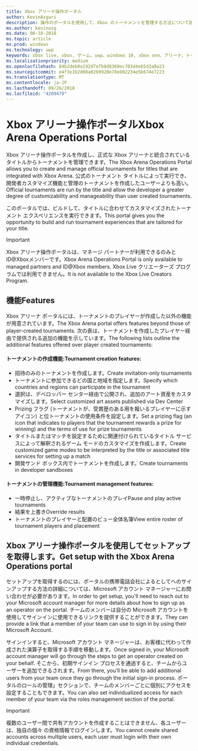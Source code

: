 ```yaml
---
title: Xbox アリーナ操作ポータル
author: KevinAsgari
description: 操作のポータルを使用して、Xbox のトーナメントを管理する方法について説明します。
ms.author: kevinasg
ms.date: 06-18-2018
ms.topic: article
ms.prod: windows
ms.technology: uwp
keywords: xbox live, xbox, ゲーム、uwp、windows 10, xbox one、アリーナ、トーナメント、操作, ポータル
ms.localizationpriority: medium
ms.openlocfilehash: 84b2deb0a192d7e7b8d8360ec703d4eb5d3a0a23
ms.sourcegitcommit: e4f3e1b2d08a02b9920e78e802234e5b674e7223
ms.translationtype: MT
ms.contentlocale: ja-JP
ms.lasthandoff: 09/26/2018
ms.locfileid: "4209479"
---
```

# <a name="xbox-arena-operations-portal"></a><span data-ttu-id="38ddd-104">Xbox アリーナ操作ポータル</span><span class="sxs-lookup"><span data-stu-id="38ddd-104">Xbox Arena Operations Portal</span></span>



<span data-ttu-id="38ddd-105">Xbox アリーナ操作ポータルを作成し、正式な Xbox アリーナと統合されているタイトルからトーナメントを管理できます。</span><span class="sxs-lookup"><span data-stu-id="38ddd-105">The Xbox Arena Operations Portal allows you to create and manage official tournaments for titles that are integrated with Xbox Arena.</span></span> <span data-ttu-id="38ddd-106">公式のトーナメント タイトルによって実行でき、開発者カスタマイズ機能と管理のトーナメントを作成したユーザーよりも高い。</span><span class="sxs-lookup"><span data-stu-id="38ddd-106">Official tournaments are run by the title and allow the developer a greater degree of customizability and manageability than user created tournaments.</span></span>

<span data-ttu-id="38ddd-107">このポータルでは、ビルドして、タイトルに合わせてカスタマイズされたトーナメント エクスペリエンスを実行できます。</span><span class="sxs-lookup"><span data-stu-id="38ddd-107">This portal gives you the opportunity to build and run tournament experiences that are tailored for your title.</span></span>

> [!IMPORTANT]  
> <span data-ttu-id="38ddd-108">Xbox アリーナ操作ポータルは、マネージ パートナーが利用できるのみとID@Xboxメンバーです。</span><span class="sxs-lookup"><span data-stu-id="38ddd-108">Xbox Arena Operations Portal is only available to managed partners and ID@Xbox members.</span></span> <span data-ttu-id="38ddd-109">Xbox Live クリエーターズ プログラムでは利用できません。</span><span class="sxs-lookup"><span data-stu-id="38ddd-109">It is not available to the Xbox Live Creators Program.</span></span>

## <a name="features"></a><span data-ttu-id="38ddd-110">機能</span><span class="sxs-lookup"><span data-stu-id="38ddd-110">Features</span></span>

<span data-ttu-id="38ddd-111">Xbox アリーナ ポータルには、トーナメントのプレイヤーが作成した以外の機能が用意されています。</span><span class="sxs-lookup"><span data-stu-id="38ddd-111">The Xbox Arena portal offers features beyond those of player-created tournaments.</span></span> <span data-ttu-id="38ddd-112">次の表は、トーナメントを作成したプレイヤー経由で提供される追加の機能を示しています。</span><span class="sxs-lookup"><span data-stu-id="38ddd-112">The following lists outline the additional features offered over player created tournaments:</span></span>

#### <a name="tournament-creation-features"></a><span data-ttu-id="38ddd-113">トーナメントの作成機能:</span><span class="sxs-lookup"><span data-stu-id="38ddd-113">Tournament creation features:</span></span>

* <span data-ttu-id="38ddd-114">招待のみのトーナメントを作成します。</span><span class="sxs-lookup"><span data-stu-id="38ddd-114">Create invitation-only tournaments</span></span>
* <span data-ttu-id="38ddd-115">トーナメントに参加できるどの国と地域を指定します。</span><span class="sxs-lookup"><span data-stu-id="38ddd-115">Specify which countries and regions can participate in the tournament</span></span>
* <span data-ttu-id="38ddd-116">選択は、デベロッパー センター経由で公開され、追加のアート資産をカスタマイズします。</span><span class="sxs-lookup"><span data-stu-id="38ddd-116">Select customized art assets published via Dev Center</span></span>
* <span data-ttu-id="38ddd-117">Prizing フラグ (トーナメントが、受賞歴のある用を報いるプレイヤーに示すアイコン) と位トーナメントの使用条件を設定します。</span><span class="sxs-lookup"><span data-stu-id="38ddd-117">Set a prizing flag (an icon that indicates to players that the tournament rewards a prize for winning) and the terms of use for prize tournaments</span></span>
* <span data-ttu-id="38ddd-118">タイトルまたはマッチを設定するために関連付けられているタイトル サービスによって解釈されるゲーム モードのカスタマイズを作成します。</span><span class="sxs-lookup"><span data-stu-id="38ddd-118">Create customized game modes to be interpreted by the title or associated title services for setting up a match</span></span>
* <span data-ttu-id="38ddd-119">開発サンド ボックス内でトーナメントを作成します。</span><span class="sxs-lookup"><span data-stu-id="38ddd-119">Create tournaments in developer sandboxes</span></span>

#### <a name="tournament-management-features"></a><span data-ttu-id="38ddd-120">トーナメントの管理機能:</span><span class="sxs-lookup"><span data-stu-id="38ddd-120">Tournament management features:</span></span>

* <span data-ttu-id="38ddd-121">一時停止し、アクティブなトーナメントのプレイ</span><span class="sxs-lookup"><span data-stu-id="38ddd-121">Pause and play active tournaments</span></span>
* <span data-ttu-id="38ddd-122">結果を上書き</span><span class="sxs-lookup"><span data-stu-id="38ddd-122">Override results</span></span>
* <span data-ttu-id="38ddd-123">トーナメントのプレイヤーと配置のビュー全体名簿</span><span class="sxs-lookup"><span data-stu-id="38ddd-123">View entire roster of tournament players and placement</span></span>

## <a name="get-setup-with-the-xbox-arena-operations-portal"></a><span data-ttu-id="38ddd-124">Xbox アリーナ操作ポータルを使用してセットアップを取得します。</span><span class="sxs-lookup"><span data-stu-id="38ddd-124">Get setup with the Xbox Arena Operations portal</span></span>

<span data-ttu-id="38ddd-125">セットアップを取得するのには、ポータルの携帯電話会社によるとしてへのサインアップする方法の詳細については、Microsoft アカウント マネージャーにお問い合わせが必要があります。</span><span class="sxs-lookup"><span data-stu-id="38ddd-125">In order to get setup, you'll need to reach out to your Microsoft account manager for more details about how to sign up as an operator on the portal.</span></span> <span data-ttu-id="38ddd-126">チームのメンバーは自分の Microsoft アカウントを使用してサインインに使用できるリンクを提供することができます。</span><span class="sxs-lookup"><span data-stu-id="38ddd-126">They can provide a link that a member of your team can use to sign in by using their Microsoft Account.</span></span>

<span data-ttu-id="38ddd-127">サインインすると、Microsoft アカウント マネージャーは、お客様に代わって作成された演算子を取得する手順を移動します。</span><span class="sxs-lookup"><span data-stu-id="38ddd-127">Once signed in, your Microsoft account manager will go through the steps to get an operator created on your behalf.</span></span> <span data-ttu-id="38ddd-128">そこから、初期サインイン プロセスを通過すると、チームからユーザーを追加できるされます。</span><span class="sxs-lookup"><span data-stu-id="38ddd-128">From there, you’ll be able to add additional users from your team once they go through the initial sign-in process.</span></span> <span data-ttu-id="38ddd-129">ポータルのロールの管理」セクションで、チームのメンバーごとに個別にアクセスを設定することもできます。</span><span class="sxs-lookup"><span data-stu-id="38ddd-129">You can also set individualized access for each member of your team via the roles management section of the portal.</span></span>

> [!IMPORTANT]  
> <span data-ttu-id="38ddd-130">複数のユーザー間で共有アカウントを作成することはできません、各ユーザーは、独自の個々 の資格情報でログインします。</span><span class="sxs-lookup"><span data-stu-id="38ddd-130">You cannot create shared accounts across multiple users, each user must login with their own individual credentials.</span></span>
